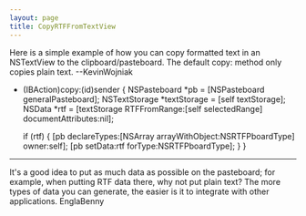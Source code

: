 ```yaml
---
layout: page
title: CopyRTFFromTextView
---
```


Here is a simple example of how you can copy formatted text in an NSTextView to the clipboard/pasteboard. The default copy: method only copies plain text. --KevinWojniak

    
- (IBAction)copy:(id)sender
{
	NSPasteboard *pb = [NSPasteboard generalPasteboard];
	NSTextStorage *textStorage = [self textStorage];
	NSData *rtf = [textStorage RTFFromRange:[self selectedRange]
		documentAttributes:nil];
	
	if (rtf)
	{
		[pb declareTypes:[NSArray arrayWithObject:NSRTFPboardType] owner:self];
		[pb setData:rtf forType:NSRTFPboardType];
	}
}


----
It's a good idea to put as much data as possible on the pasteboard; for example, when putting RTF data there, why not put plain text? The more types of data you can generate, the easier is it to integrate with other applications. EnglaBenny

